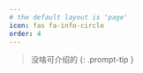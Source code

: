 ```yaml
---
# the default layout is 'page'
icon: fas fa-info-circle
order: 4
---
```


> 没啥可介绍的
{: .prompt-tip }
